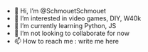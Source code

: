 - 👋 Hi, I’m @SchmouetSchmouet
- 👀 I’m interested in video games, DIY, W40k 
- 🌱 I’m currently learning Python, JS
- 💞️ I’m not looking to collaborate for now
- 📫 How to reach me : write me here

<!---
SchmouetSchmouet/SchmouetSchmouet is a ✨ special ✨ repository because its `README.md` (this file) appears on your GitHub profile.
You can click the Preview link to take a look at your changes.
--->
